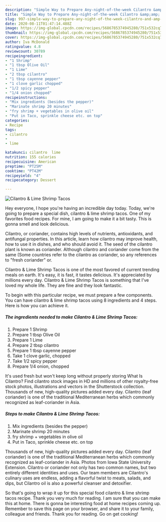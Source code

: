 ```yaml
---
description: "Simple Way to Prepare Any-night-of-the-week Cilantro &amp;amp; Lime Shrimp Tacos"
title: "Simple Way to Prepare Any-night-of-the-week Cilantro &amp;amp; Lime Shrimp Tacos"
slug: 997-simple-way-to-prepare-any-night-of-the-week-cilantro-and-amp-lime-shrimp-tacos
date: 2020-08-11T01:47:14.488Z
image: https://img-global.cpcdn.com/recipes/5686785374945280/751x532cq70/cilantro-lime-shrimp-tacos-recipe-main-photo.jpg
thumbnail: https://img-global.cpcdn.com/recipes/5686785374945280/751x532cq70/cilantro-lime-shrimp-tacos-recipe-main-photo.jpg
cover: https://img-global.cpcdn.com/recipes/5686785374945280/751x532cq70/cilantro-lime-shrimp-tacos-recipe-main-photo.jpg
author: Iva McDonald
ratingvalue: 4.8
reviewcount: 30789
recipeingredient:
- "1 Shrimp"
- "1 tbsp Olive Oil"
- "1 Lime"
- "2 tbsp cilantro"
- "1 tbsp cayenne pepper"
- "1 clove garlic chopped"
- "1/2 spicy pepper"
- "1/4 onion chopped"
recipeinstructions:
- "Mix ingredients (besides the pepper)"
- "Marinate shrimp 20 minutes"
- "fry shrimp + vegetables in olive oil"
- "Put in Taco, sprinkle cheese etc. on top"
categories:
- Recipe
tags:
- cilantro
- 
- lime

katakunci: cilantro  lime 
nutrition: 155 calories
recipecuisine: American
preptime: "PT25M"
cooktime: "PT42M"
recipeyield: "4"
recipecategory: Dessert

---
```



![Cilantro &amp; Lime Shrimp Tacos](https://img-global.cpcdn.com/recipes/5686785374945280/751x532cq70/cilantro-lime-shrimp-tacos-recipe-main-photo.jpg)

Hey everyone, I hope you're having an incredible day today. Today, we're going to prepare a special dish, cilantro &amp; lime shrimp tacos. One of my favorites food recipes. For mine, I am going to make it a bit tasty. This is gonna smell and look delicious.

Cilantro, or coriander, contains high levels of nutrients, antioxidants, and antifungal properties. In this article, learn how cilantro may improve health, how to use it in dishes, and who should avoid it. The seed of the cilantro plant is known as coriander. Although cilantro and coriander come from the same (Some countries refer to the cilantro as coriander, so any references to &#34;fresh coriander&#34; or.

Cilantro &amp; Lime Shrimp Tacos is one of the most favored of current trending meals on earth. It's easy, it is fast, it tastes delicious. It's appreciated by millions every day. Cilantro &amp; Lime Shrimp Tacos is something that I've loved my whole life. They are fine and they look fantastic.


To begin with this particular recipe, we must prepare a few components. You can have cilantro &amp; lime shrimp tacos using 8 ingredients and 4 steps. Here is how you can achieve it.

<!--inarticleads1-->

##### The ingredients needed to make Cilantro &amp; Lime Shrimp Tacos:

1. Prepare 1 Shrimp
1. Prepare 1 tbsp Olive Oil
1. Prepare 1 Lime
1. Prepare 2 tbsp cilantro
1. Prepare 1 tbsp cayenne pepper
1. Take 1 clove garlic, chopped
1. Take 1/2 spicy pepper
1. Prepare 1/4 onion, chopped


It&#39;s used fresh but won&#39;t keep long without properly storing What Is Cilantro? Find cilantro stock images in HD and millions of other royalty-free stock photos, illustrations and vectors in the Shutterstock collection. Thousands of new, high-quality pictures added every day. Cilantro (leaf coriander) is one of the traditional Mediterranean herbs which commonly recognized as leaf-coriander in Asia. 

<!--inarticleads2-->

##### Steps to make Cilantro &amp; Lime Shrimp Tacos:

1. Mix ingredients (besides the pepper)
1. Marinate shrimp 20 minutes
1. fry shrimp + vegetables in olive oil
1. Put in Taco, sprinkle cheese etc. on top


Thousands of new, high-quality pictures added every day. Cilantro (leaf coriander) is one of the traditional Mediterranean herbs which commonly recognized as leaf-coriander in Asia. Photos from Iowa State University Extension. Cilantro or coriander not only has two common names, but two entirely different identities and uses. Our team members are Cilantro&#39;s culinary uses are endless, adding a flavorful twist to meats, salads, and dips, but Cilantro oil is also a powerful cleanser and detoxifier. 

So that's going to wrap it up for this special food cilantro &amp; lime shrimp tacos recipe. Thank you very much for reading. I am sure that you can make this at home. There is gonna be interesting food at home recipes coming up. Remember to save this page on your browser, and share it to your family, colleague and friends. Thank you for reading. Go on get cooking!
